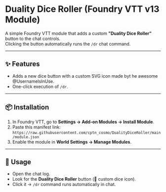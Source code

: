 # Duality Dice Roller (Foundry VTT v13 Module)

A simple Foundry VTT module that adds a custom **"Duality Dice Roller"** button to the chat controls.  
Clicking the button automatically runs the `/dr` chat command.

---

## ✨ Features
- Adds a new dice button with a custom SVG icon made byt he awesome @UsernameIsInUse.
- One-click execution of `/dr`.

---

## 📦 Installation

1. In Foundry VTT, go to **Settings → Add-on Modules → Install Module**.
2. Paste this manifest link: `https://raw.githubusercontent.com/cptn_cosmo/DualityDiceRoller/main/module.json`
3. Enable the module in **World Settings → Manage Modules**.

---

## 🔨 Usage
- Open the chat log.
- Look for the **Duality Dice Roller** button (🎲 custom dice icon).
- Click it → `/dr` command runs automatically in chat.
